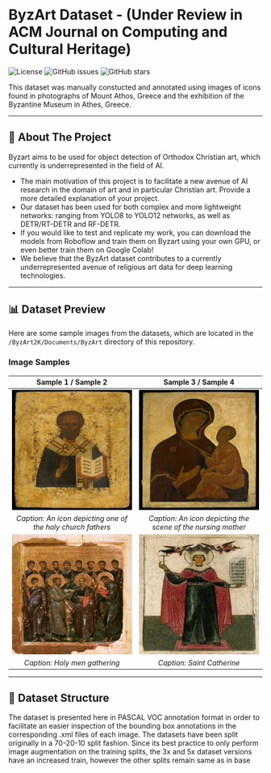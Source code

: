 # ByzArt Dataset - (Under Review in ACM Journal on Computing and Cultural Heritage)

![License](https://img.shields.io/badge/license-MIT-blue.svg)
![GitHub issues](https://img.shields.io/github/issues/p1nkpan7er/ByzArt2K)
![GitHub stars](https://img.shields.io/github/stars/p1nkpan7er/ByzArt2K)

This dataset was manually constucted and annotated using images of icons found in photographs of Mount Athos, Greece and the exhibition of the Byzantine Museum in Athes, Greece. 


---

## 📖 About The Project
Byzart aims to be used for object detection of Orthodox Christian art, which currently is underrepresented in the field of AI.
* The main motivation of this project is to facilitate a new avenue of AI research in the domain of art and in particular Christian art.
Provide a more detailed explanation of your project.
* Our dataset has been used for both complex and more lightweight networks: ranging from YOLO8 to YOLO12 networks, as well as DETR/RT-DETR and RF-DETR.
* If you would like to test and replicate my work, you can download the models from Roboflow and train them on Byzart using your own GPU, or even better train them on Google Colab!
* We believe that the ByzArt dataset contributes to a currently underrepresented avenue of religious art data for deep learning technologies.

---

## 📊 Dataset Preview

Here are some sample images from the datasets, which are located in the `/ByzArt2K/Documents/ByzArt` directory of this repository.

### Image Samples


| Sample 1 / Sample 2 | Sample 3 / Sample 4 |
| :---: | :---: |
| ![Alt text for image 1](./Documents/ByzArt/byzart_base.v1i.voc/test/138876558_jpg.rf.ce3e810e83dab7aec9b72f6c1cebaa7c.jpg) | ![Alt text for image 2](./Documents/ByzArt/byzart_base.v1i.voc/test/167880916_jpg.rf.eeb9c8b686d384bbfa0e97557a671425.jpg) |
| *Caption: An icon depicting one of the holy church fathers* | *Caption: An icon depicting the scene of the nursing mother* |
| ![Alt text for image 3](./Documents/ByzArt/byzart_base.v1i.voc/valid/00004741-2_jpg.rf.b962ab350648499b555eca807ff4f4c7.jpg) | ![Alt text for image 4](./Documents/ByzArt/byzart_base.v1i.voc/valid/474031874_jpg.rf.76387b67a83fe9597e5544e14e653ae8.jpg) |
| *Caption: Holy men gathering* | *Caption: Saint Catherine* |



---

## 📁 Dataset Structure

The dataset is presented here in PASCAL VOC annotation format in order to facilitate an easier inspection of the bounding box annotations in the corresponding .xml files of each image.
The datasets have been split originally in a 70-20-10 split fashion. Since its best practice to only perform image augmentation on the training splits, the 3x and 5x dataset versions have an increased train, however the other splits remain same as in base
